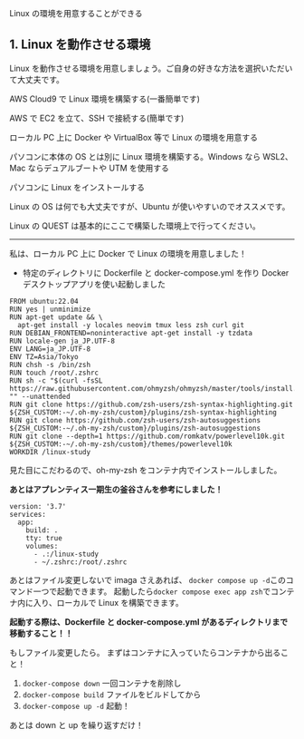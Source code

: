 Linux の環境を用意することができる

## 1. Linux を動作させる環境

Linux を動作させる環境を用意しましょう。ご自身の好きな方法を選択いただいて大丈夫です。

AWS Cloud9 で Linux 環境を構築する(一番簡単です)

AWS で EC2 を立て、SSH で接続する(簡単です)

ローカル PC 上に Docker や VirtualBox 等で Linux の環境を用意する

パソコンに本体の OS とは別に Linux 環境を構築する。Windows なら WSL2、Mac ならデュアルブートや UTM を使用する

パソコンに Linux をインストールする

Linux の OS は何でも大丈夫ですが、Ubuntu が使いやすいのでオススメです。

Linux の QUEST は基本的にここで構築した環境上で行ってください。

---

私は、ローカル PC 上に Docker で Linux の環境を用意しました！

- 特定のディレクトリに Dockerfile と docker-compose.yml を作り Docker デスクトップアプリを使い起動しました

```Dockerfile:Dockerfile
FROM ubuntu:22.04
RUN yes | unminimize
RUN apt-get update && \
  apt-get install -y locales neovim tmux less zsh curl git
RUN DEBIAN_FRONTEND=noninteractive apt-get install -y tzdata
RUN locale-gen ja_JP.UTF-8
ENV LANG=ja_JP.UTF-8
ENV TZ=Asia/Tokyo
RUN chsh -s /bin/zsh
RUN touch /root/.zshrc
RUN sh -c "$(curl -fsSL https://raw.githubusercontent.com/ohmyzsh/ohmyzsh/master/tools/install.sh)" "" --unattended
RUN git clone https://github.com/zsh-users/zsh-syntax-highlighting.git ${ZSH_CUSTOM:-~/.oh-my-zsh/custom}/plugins/zsh-syntax-highlighting
RUN git clone https://github.com/zsh-users/zsh-autosuggestions ${ZSH_CUSTOM:-~/.oh-my-zsh/custom}/plugins/zsh-autosuggestions
RUN git clone --depth=1 https://github.com/romkatv/powerlevel10k.git ${ZSH_CUSTOM:-~/.oh-my-zsh/custom}/themes/powerlevel10k
WORKDIR /linux-study

```

見た目にこだわるので、oh-my-zsh をコンテナ内でインストールしました。

**あとはアプレンティス一期生の釜谷さんを参考にしました！**

```
version: '3.7'
services:
  app:
    build: .
    tty: true
    volumes:
      - .:/linux-study
      - ~/.zshrc:/root/.zshrc
```

あとはファイル変更しないで imaga さえあれば、
`docker compose up -d`このコマンド一つで起動できます。
起動したら`docker compose exec app zsh`でコンテナ内に入り、ローカルで Linux を構築できます。

**起動する際は、Dockerfile と docker-compose.yml があるディレクトリまで移動すること！！**

もしファイル変更したら。
まずはコンテナに入っていたらコンテナから出ること！

1. `docker-compose down` 一回コンテナを削除し
2. `docker-compose build` ファイルをビルドしてから
3. `docker-compose up -d` 起動！

あとは down と up を繰り返すだけ！
